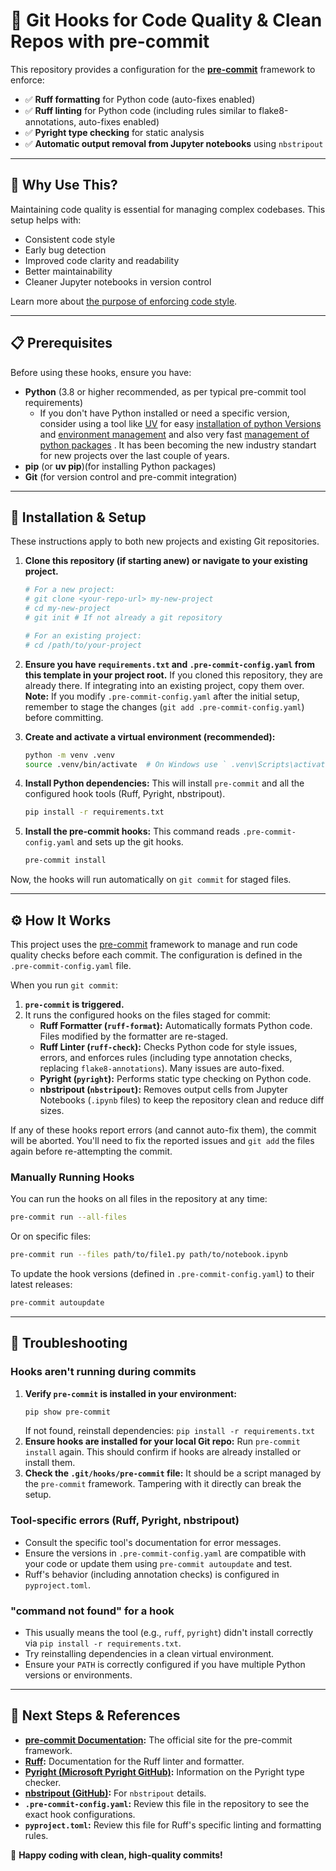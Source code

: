 # **🚀 Git Hooks for Code Quality & Clean Repos with pre-commit**

This repository provides a configuration for the **[pre-commit](https://pre-commit.com/)** framework to enforce:
- ✅ **Ruff formatting** for Python code (auto-fixes enabled)
- ✅ **Ruff linting** for Python code (including rules similar to flake8-annotations, auto-fixes enabled)
- ✅ **Pyright type checking** for static analysis
- ✅ **Automatic output removal from Jupyter notebooks** using `nbstripout`

---

## **📌 Why Use This?**
Maintaining code quality is essential for managing complex codebases. This setup helps with:
- Consistent code style
- Early bug detection
- Improved code clarity and readability
- Better maintainability
- Cleaner Jupyter notebooks in version control

Learn more about [the purpose of enforcing code style](What_is_the_Purpose_of_CodeStyle.md).

---
## **📋 Prerequisites**
Before using these hooks, ensure you have:
- **Python** (3.8 or higher recommended, as per typical pre-commit tool requirements)
   *   If you don't have Python installed or need a specific version, consider using a tool like [UV](https://github.com/astral-sh/uv) for easy [installation of python Versions](https://docs.astral.sh/uv/concepts/python-versions/) and [environment management](https://docs.astral.sh/uv/pip/environments/)  and also very fast [management of python packages](https://docs.astral.sh/uv/pip/packages/) . It has been becoming the  new industry standart for new projects over the last couple of years. 
- **pip** (or **uv pip**)(for installing Python packages)
- **Git** (for version control and pre-commit integration)

---

## **🚀 Installation & Setup**

These instructions apply to both new projects and existing Git repositories.

1.  **Clone this repository (if starting anew) or navigate to your existing project.**
    ```sh
    # For a new project:
    # git clone <your-repo-url> my-new-project
    # cd my-new-project
    # git init # If not already a git repository

    # For an existing project:
    # cd /path/to/your-project
    ```

2.  **Ensure you have `requirements.txt` and `.pre-commit-config.yaml` from this template in your project root.**
    If you cloned this repository, they are already there. If integrating into an existing project, copy them over.
    **Note:** If you modify `.pre-commit-config.yaml` after the initial setup, remember to stage the changes (`git add .pre-commit-config.yaml`) before committing.

3.  **Create and activate a virtual environment (recommended):**
    ```sh
    python -m venv .venv
    source .venv/bin/activate  # On Windows use ` .venv\Scripts\activate`
    ```

4.  **Install Python dependencies:**
    This will install `pre-commit` and all the configured hook tools (Ruff, Pyright, nbstripout).
    ```sh
    pip install -r requirements.txt
    ```

5.  **Install the pre-commit hooks:**
    This command reads `.pre-commit-config.yaml` and sets up the git hooks.
    ```sh
    pre-commit install
    ```

Now, the hooks will run automatically on `git commit` for staged files.

---
## **⚙️ How It Works**

This project uses the [pre-commit](https://pre-commit.com/) framework to manage and run code quality checks before each commit. The configuration is defined in the `.pre-commit-config.yaml` file.

When you run `git commit`:
1.  **`pre-commit` is triggered.**
2.  It runs the configured hooks on the files staged for commit:
    *   **Ruff Formatter (`ruff-format`):** Automatically formats Python code. Files modified by the formatter are re-staged.
    *   **Ruff Linter (`ruff-check`):** Checks Python code for style issues, errors, and enforces rules (including type annotation checks, replacing `flake8-annotations`). Many issues are auto-fixed.
    *   **Pyright (`pyright`):** Performs static type checking on Python code.
    *   **nbstripout (`nbstripout`):** Removes output cells from Jupyter Notebooks (`.ipynb` files) to keep the repository clean and reduce diff sizes.

If any of these hooks report errors (and cannot auto-fix them), the commit will be aborted. You'll need to fix the reported issues and `git add` the files again before re-attempting the commit.

### **Manually Running Hooks**

You can run the hooks on all files in the repository at any time:
```sh
pre-commit run --all-files
```
Or on specific files:
```sh
pre-commit run --files path/to/file1.py path/to/notebook.ipynb
```

To update the hook versions (defined in `.pre-commit-config.yaml`) to their latest releases:
```sh
pre-commit autoupdate
```

---

## **🔧 Troubleshooting**

### **Hooks aren't running during commits**
1.  **Verify `pre-commit` is installed in your environment:**
    ```sh
    pip show pre-commit
    ```
    If not found, reinstall dependencies: `pip install -r requirements.txt`
2.  **Ensure hooks are installed for your local Git repo:**
    Run `pre-commit install` again. This should confirm if hooks are already installed or install them.
3.  **Check the `.git/hooks/pre-commit` file:**
    It should be a script managed by the `pre-commit` framework. Tampering with it directly can break the setup.

### **Tool-specific errors (Ruff, Pyright, nbstripout)**
-   Consult the specific tool's documentation for error messages.
-   Ensure the versions in `.pre-commit-config.yaml` are compatible with your code or update them using `pre-commit autoupdate` and test.
-   Ruff's behavior (including annotation checks) is configured in `pyproject.toml`.

### **"command not found" for a hook**
-   This usually means the tool (e.g., `ruff`, `pyright`) didn't install correctly via `pip install -r requirements.txt`.
-   Try reinstalling dependencies in a clean virtual environment.
-   Ensure your `PATH` is correctly configured if you have multiple Python versions or environments.

---

## **🔗 Next Steps & References**
-   **[pre-commit Documentation](https://pre-commit.com/):** The official site for the pre-commit framework.
-   **[Ruff](https://docs.astral.sh/ruff/):** Documentation for the Ruff linter and formatter.
-   **[Pyright (Microsoft Pyright GitHub)](https://github.com/microsoft/pyright):** Information on the Pyright type checker.
-   **[nbstripout (GitHub)](https://github.com/kynan/nbstripout):** For `nbstripout` details.
-   **`.pre-commit-config.yaml`:** Review this file in the repository to see the exact hook configurations.
-   **`pyproject.toml`:** Review this file for Ruff's specific linting and formatting rules.

🚀 **Happy coding with clean, high-quality commits!**
